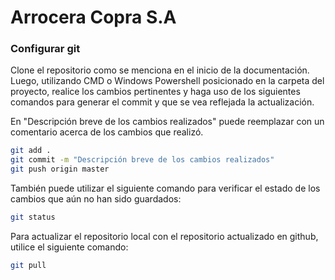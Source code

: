 # Arrocera Copra S.A

### Configurar git 

Clone el repositorio como se menciona en el inicio de la documentación.
Luego, utilizando CMD o Windows Powershell posicionado en la carpeta del proyecto, realice los cambios pertinentes y haga uso de los siguientes comandos para generar el commit y que se vea reflejada la actualización.

En "Descripción breve de los cambios realizados" puede reemplazar con un comentario acerca de los cambios que realizó.

```bash
git add .
git commit -m "Descripción breve de los cambios realizados"
git push origin master
```

También puede utilizar el siguiente comando para verificar el estado de los cambios que aún no han sido guardados:
```bash
git status
```

Para actualizar el repositorio local con el repositorio actualizado en github, utilice el siguiente comando:
```bash
git pull
```
